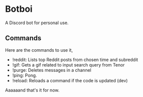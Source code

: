 # Botboi

A Discord bot for personal use.

## Commands

Here are the commands to use it,
- !reddit: Lists top Reddit posts from chosen time and subreddit
- !gif: Gets a gif related to input search query from Tenor
- !purge: Deletes messages in a channel
- !ping: Pong.
- !reload: Reloads a command if the code is updated (dev)

Aaaaaand that's it for now.